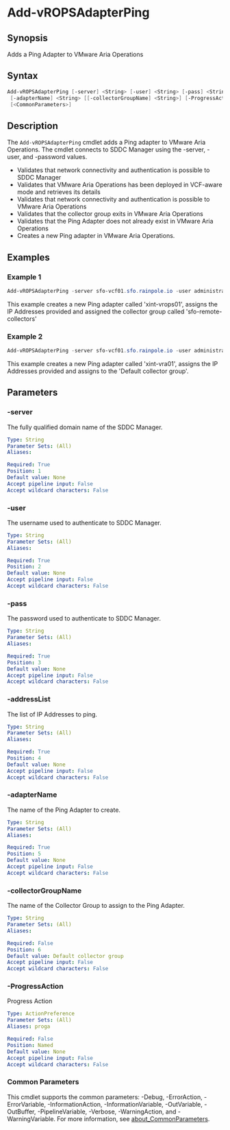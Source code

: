 # Add-vROPSAdapterPing

## Synopsis

Adds a Ping Adapter to VMware Aria Operations

## Syntax

```powershell
Add-vROPSAdapterPing [-server] <String> [-user] <String> [-pass] <String> [-addressList] <String>
 [-adapterName] <String> [[-collectorGroupName] <String>] [-ProgressAction <ActionPreference>]
 [<CommonParameters>]
```

## Description

The `Add-vROPSAdapterPing` cmdlet adds a Ping adapter to VMware Aria Operations.
The cmdlet connects to SDDC Manager using the -server, -user, and -password values.

- Validates that network connectivity and authentication is possible to SDDC Manager
- Validates that VMware Aria Operations has been deployed in VCF-aware mode and retrieves its details
- Validates that network connectivity and authentication is possible to VMware Aria Operations
- Validates that the collector group exits in VMware Aria Operations
- Validates that the Ping Adapter does not already exist in VMware Aria Operations
- Creates a new Ping adapter in VMware Aria Operations.

## Examples

### Example 1

```powershell
Add-vROPSAdapterPing -server sfo-vcf01.sfo.rainpole.io -user administrator@vsphere.local -pass VMw@re1! -addressList "192.168.11.30,192.168.11.31,192.168.11.32,192.168.11.33" -adapterName xint-vrops01 -collectorGroupName "sfo-remote-collectors"
```

This example creates a new Ping adapter called 'xint-vrops01', assigns the IP Addresses provided and assigned the collector group called 'sfo-remote-collectors'

### Example 2

```powershell
Add-vROPSAdapterPing -server sfo-vcf01.sfo.rainpole.io -user administrator@vsphere.local -pass VMw@re1! -addressList "192.168.11.50,192.168.11.51,192.168.11.52,192.168.11.53" -adapterName xint-vra01
```

This example creates a new Ping adapter called 'xint-vra01', assigns the IP Addresses provided and assigns to the 'Default collector group'.

## Parameters

### -server

The fully qualified domain name of the SDDC Manager.

```yaml
Type: String
Parameter Sets: (All)
Aliases:

Required: True
Position: 1
Default value: None
Accept pipeline input: False
Accept wildcard characters: False
```

### -user

The username used to authenticate to SDDC Manager.

```yaml
Type: String
Parameter Sets: (All)
Aliases:

Required: True
Position: 2
Default value: None
Accept pipeline input: False
Accept wildcard characters: False
```

### -pass

The password used to authenticate to SDDC Manager.

```yaml
Type: String
Parameter Sets: (All)
Aliases:

Required: True
Position: 3
Default value: None
Accept pipeline input: False
Accept wildcard characters: False
```

### -addressList

The list of IP Addresses to ping.

```yaml
Type: String
Parameter Sets: (All)
Aliases:

Required: True
Position: 4
Default value: None
Accept pipeline input: False
Accept wildcard characters: False
```

### -adapterName

The name of the Ping Adapter to create.

```yaml
Type: String
Parameter Sets: (All)
Aliases:

Required: True
Position: 5
Default value: None
Accept pipeline input: False
Accept wildcard characters: False
```

### -collectorGroupName

The name of the Collector Group to assign to the Ping Adapter.

```yaml
Type: String
Parameter Sets: (All)
Aliases:

Required: False
Position: 6
Default value: Default collector group
Accept pipeline input: False
Accept wildcard characters: False
```

### -ProgressAction

Progress Action

```yaml
Type: ActionPreference
Parameter Sets: (All)
Aliases: proga

Required: False
Position: Named
Default value: None
Accept pipeline input: False
Accept wildcard characters: False
```

### Common Parameters

This cmdlet supports the common parameters: -Debug, -ErrorAction, -ErrorVariable, -InformationAction, -InformationVariable, -OutVariable, -OutBuffer, -PipelineVariable, -Verbose, -WarningAction, and -WarningVariable. For more information, see [about_CommonParameters](http://go.microsoft.com/fwlink/?LinkID=113216).
